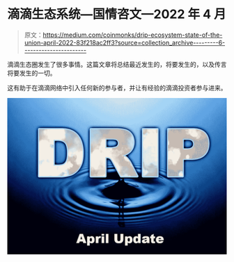 # 滴滴生态系统—国情咨文—2022 年 4 月

> 原文：<https://medium.com/coinmonks/drip-ecosystem-state-of-the-union-april-2022-83f218ac2ff3?source=collection_archive---------6----------------------->

滴滴生态圈发生了很多事情。这篇文章将总结最近发生的，将要发生的，以及传言将要发生的一切。

这有助于在滴滴网络中引入任何新的参与者，并让有经验的滴滴投资者参与进来。

![](img/f403810d10e372c27fa934d33e2b2698.png)